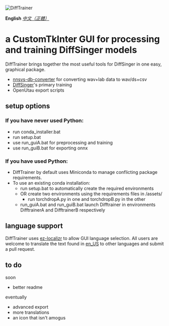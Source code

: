 ![DiffTrainer](https://github.com/agentasteriski/DiffTrainer/blob/main/assets/difftrainerlogo.png?raw=true)

**English** *[中文（正體）](./README-zh.md)*

# a CustomTkInter GUI for processing and training DiffSinger models
DiffTrainer brings together the most useful tools for DiffSinger in one easy, graphical package.
- [nnsvs-db-converter](https://github.com/UtaUtaUtau/nnsvs-db-converter) for converting wav+lab data to wav/ds+csv
- [DiffSinger](https://github.com/openvpi/DiffSinger)'s primary training
- OpenUtau export scripts
## setup options
### If you have never used Python:
- run conda_installer.bat
- run setup.bat
- use run_guiA.bat for preprocessing and training
- use run_guiB.bat for exporting onnx

### If you have used Python:
- DiffTrainer by default uses Miniconda to manage conflicting package requirements.
- To use an existing conda installation:
  - run setup.bat to automatically create the required environments
  - OR create two environments using the requirements files in /assets/
    - run torchdropA.py in one and torchdropB.py in the other
  - run_guiA.bat and run_guiB.bat launch Difftrainer in environments DifftrainerA and DifftrainerB respectively


## language support
DiffTrainer uses [ez-localizr](https://github.com/spicytigermeat/ez-localizr/tree/main) to allow GUI language selection. All users are welcome to translate the text found in [en_US](/strings/en_US.yaml) to other languages and submit a pull request.

## to do
soon
- better readme

eventually
- advanced export
- more translations
- an icon that isn't amogus
